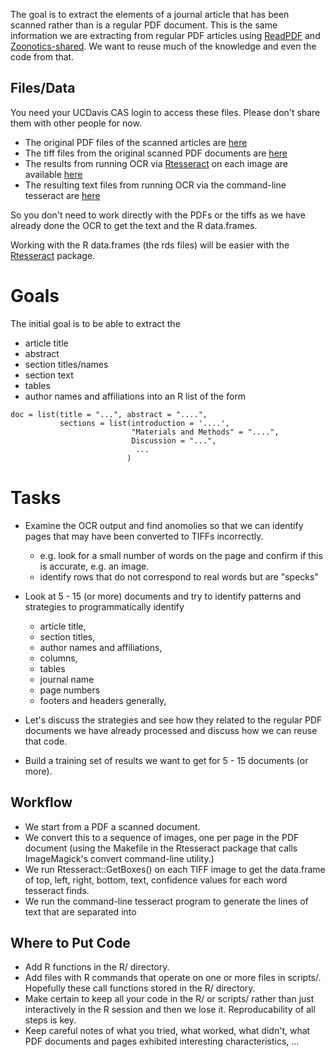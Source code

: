 The goal is to extract the elements of a journal article that has been scanned
rather than is a regular PDF document.
This is the same information we are extracting from regular PDF articles using
[ReadPDF](https://github.com/dsidavis/ReadPDF) and
[Zoonotics-shared](https://github.com/mespe/Zoonotics-shared).  We want to reuse much
of the knowledge and even the code from that.

## Files/Data

You need your UCDavis CAS login to access these files. Please don't share them with other people for now.

+ The original PDF files of the scanned articles are [here](http://dsi.ucdavis.edu/Data/Zoonotics/scannedNewPDFs_pdf.tar.gz)
+ The tiff files from the original scanned PDF documents are [here](http://dsi.ucdavis.edu/Data/Zoonotics/scannedNewPDFs_tiff.tar.gz)
+ The results from running OCR via [Rtesseract]() on each image are available
  [here](http://dsi.ucdavis.edu/Data/Zoonotics/scannedNewPDFs_rds.tar.gz)
+ The resulting text files from running OCR via the command-line tesseract are [here](http://dsi.ucdavis.edu/Data/Zoonotics/scannedNewPDFs_txt.tar.gz)

So you don't need to work directly with the PDFs or the tiffs as we have already done the OCR
to get the text and the R data.frames.

Working with the R data.frames (the rds files) will be easier with the [Rtesseract](https://github.com/duncantl/Rtesseract) package.

# Goals

The initial goal is to be able to extract the 
  + article title
  + abstract
  + section titles/names
  + section text
  + tables
  + author names and affiliations
into an R list of the form
```
doc = list(title = "...", abstract = "....", 
           sections = list(introduction = '....',
                           "Materials and Methods" = "....",
                           Discussion = "...",
              		   	    ...
     		        	  )
```

# Tasks

+ Examine the OCR output and find anomolies so that we can identify pages that may have been
  converted to TIFFs incorrectly.
    + e.g. look for a small number of words on the page and confirm if this is accurate, e.g. an image.
	+ identify rows that do not correspond to real words but are "specks"
	
+ Look at 5 - 15 (or more) documents and try to identify patterns and strategies to programmatically
  identify 
     + article title, 
	 + section titles, 
	 + author names and affiliations, 
     + columns, 
	 + tables
	 + journal name
	 + page numbers
	 + footers and headers generally,
+ Let's discuss the strategies and see how they related to the regular PDF documents we have already
  processed and discuss how we can reuse that code.	 
+ Build a training set of results we want to get for 5 - 15 documents (or more).


## Workflow

+ We start from a PDF a scanned document.
+ We convert this to a sequence of images, one per page in the PDF document (using the Makefile in 
   the Rtesseract package that calls ImageMagick's convert command-line utility.)
+ We run Rtesseract::GetBoxes() on each TIFF image to get the data.frame of top, left, right,
   bottom, text, confidence values for each word tesseract finds.
+ We run the command-line tesseract program to generate the lines of text that are separated into 


## Where to Put Code

+ Add R functions in the R/ directory.
+ Add files with R commands that operate on one or more files in scripts/.  Hopefully these call
  functions stored in the R/ directory.
+ Make certain to keep all your code in the R/  or scripts/ rather than just interactively in the R
  session and then we lose it.  Reproducability of all steps is key.
+ Keep careful notes of what you tried, what worked, what didn't, what PDF documents and pages
  exhibited interesting characteristics, ...


